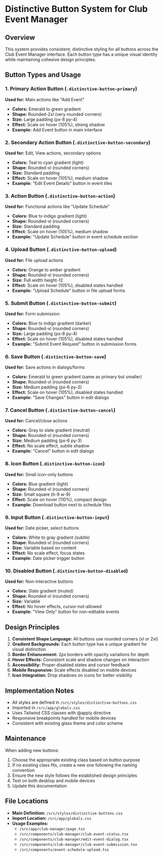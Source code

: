 # Distinctive Button System for Club Event Manager

## Overview
This system provides consistent, distinctive styling for all buttons across the Club Event Manager interface. Each button type has a unique visual identity while maintaining cohesive design principles.

## Button Types and Usage

### 1. Primary Action Button (`.distinctive-button-primary`)
**Used for:** Main actions like "Add Event"
- **Colors:** Emerald to green gradient
- **Shape:** Rounded-2xl (very rounded corners)
- **Size:** Large padding (px-8 py-4) 
- **Effect:** Scale on hover (105%), strong shadow
- **Example:** Add Event button in main interface

### 2. Secondary Action Button (`.distinctive-button-secondary`)
**Used for:** Edit, View actions, secondary options
- **Colors:** Teal to cyan gradient (light)
- **Shape:** Rounded-xl (rounded corners)
- **Size:** Standard padding
- **Effect:** Scale on hover (105%), medium shadow
- **Example:** "Edit Event Details" button in event tiles

### 3. Action Button (`.distinctive-button-action`)
**Used for:** Functional actions like "Update Schedule"
- **Colors:** Blue to indigo gradient (light)
- **Shape:** Rounded-xl (rounded corners)
- **Size:** Standard padding
- **Effect:** Scale on hover (105%), medium shadow
- **Example:** "Update Schedule" button in event schedule section

### 4. Upload Button (`.distinctive-button-upload`)
**Used for:** File upload actions
- **Colors:** Orange to amber gradient
- **Shape:** Rounded-xl (rounded corners)
- **Size:** Full width height-12
- **Effect:** Scale on hover (105%), disabled states handled
- **Example:** "Upload Schedule" button in file upload forms

### 5. Submit Button (`.distinctive-button-submit`)
**Used for:** Form submission
- **Colors:** Blue to indigo gradient (darker)
- **Shape:** Rounded-xl (rounded corners)
- **Size:** Large padding (px-8 py-4)
- **Effect:** Scale on hover (105%), disabled states handled
- **Example:** "Submit Event Request" button in submission forms

### 6. Save Button (`.distinctive-button-save`)
**Used for:** Save actions in dialogs/forms
- **Colors:** Emerald to green gradient (same as primary but smaller)
- **Shape:** Rounded-xl (rounded corners)
- **Size:** Medium padding (px-6 py-3)
- **Effect:** Scale on hover (105%), disabled states handled
- **Example:** "Save Changes" button in edit dialogs

### 7. Cancel Button (`.distinctive-button-cancel`)
**Used for:** Cancel/close actions
- **Colors:** Gray to slate gradient (neutral)
- **Shape:** Rounded-xl (rounded corners)
- **Size:** Medium padding (px-6 py-3)
- **Effect:** No scale effect, subtle shadow
- **Example:** "Cancel" button in edit dialogs

### 8. Icon Button (`.distinctive-button-icon`)
**Used for:** Small icon-only buttons
- **Colors:** Blue gradient (light)
- **Shape:** Rounded-xl (rounded corners)
- **Size:** Small square (h-9 w-9)
- **Effect:** Scale on hover (110%), compact design
- **Example:** Download button next to schedule files

### 9. Input Button (`.distinctive-button-input`)
**Used for:** Date picker, select buttons
- **Colors:** White to gray gradient (subtle)
- **Shape:** Rounded-xl (rounded corners)
- **Size:** Variable based on content
- **Effect:** No scale effect, focus states
- **Example:** Date picker trigger button

### 10. Disabled Button (`.distinctive-button-disabled`)
**Used for:** Non-interactive buttons
- **Colors:** Slate gradient (muted)
- **Shape:** Rounded-xl (rounded corners)
- **Size:** Variable
- **Effect:** No hover effects, cursor-not-allowed
- **Example:** "View Only" button for non-editable events

## Design Principles

1. **Consistent Shape Language:** All buttons use rounded corners (xl or 2xl)
2. **Gradient Backgrounds:** Each button type has a unique gradient for visual distinction
3. **Border Enhancement:** 2px borders with opacity variations for depth
4. **Hover Effects:** Consistent scale and shadow changes on interaction
5. **Accessibility:** Proper disabled states and cursor feedback
6. **Mobile Responsive:** Scale effects disabled on mobile devices
7. **Icon Integration:** Drop shadows on icons for better visibility

## Implementation Notes

- All styles are defined in `/src/styles/distinctive-buttons.css`
- Imported in `/src/app/globals.css`
- Uses Tailwind CSS classes with @apply directive
- Responsive breakpoints handled for mobile devices
- Consistent with existing glass theme and color scheme

## Maintenance

When adding new buttons:
1. Choose the appropriate existing class based on button purpose
2. If no existing class fits, create a new one following the naming convention
3. Ensure the new style follows the established design principles
4. Test on both desktop and mobile devices
5. Update this documentation

## File Locations

- **Main Definition:** `/src/styles/distinctive-buttons.css`
- **Import Location:** `/src/app/globals.css`
- **Usage Examples:** 
  - `/src/app/club-manager/page.tsx`
  - `/src/components/club-manager/club-event-status.tsx`
  - `/src/components/club-manager/edit-event-dialog.tsx`
  - `/src/components/club-manager/club-event-submission.tsx`
  - `/src/components/event-schedule-upload.tsx`
